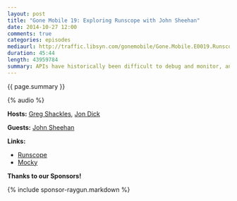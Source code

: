 ```yaml
---
layout: post
title: "Gone Mobile 19: Exploring Runscope with John Sheehan"
date: 2014-10-27 12:00
comments: true
categories: episodes
mediaurl: http://traffic.libsyn.com/gonemobile/Gone.Mobile.E0019.Runscope.with.John.Sheehan.mp3
duration: 45:44
length: 43959784
summary: APIs have historically been difficult to debug and monitor, and Runscope was founded to help solve this problem. Join us as we talk to John Sheehan about what Runscope offers, and how developers can leverage it to make API development more enjoyable. 
---
```


{{ page.summary }}

<!-- more -->

{% audio %}

**Hosts:** [Greg Shackles](http://twitter.com/gshackles), [Jon Dick](http://twitter.com/redth)

**Guests:** [John Sheehan](https://twitter.com/johnsheehan)

**Links:** 

- [Runscope](https://www.runscope.com)
- [Mocky](http://www.mocky.io/)

**Thanks to our Sponsors!**

{% include sponsor-raygun.markdown %}
